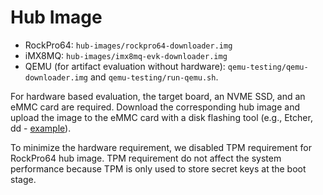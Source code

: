# Hub Image

- RockPro64: `hub-images/rockpro64-downloader.img`
- iMX8MQ: `hub-images/imx8mq-evk-downloader.img`
- QEMU (for artifact evaluation without hardware): `qemu-testing/qemu-downloader.img` and `qemu-testing/run-qemu.sh`.

For hardware based evaluation,
the target board, an NVME SSD, and an eMMC card are required.
Download the corresponding hub image
and upload the image to the eMMC card with a disk flashing tool
(e.g., Etcher, dd - [example](https://wiki.radxa.com/Rockpi4/install/eMMC)).

To minimize the hardware requirement,
we disabled TPM requirement for RockPro64 hub image.
TPM requirement do not affect the system performance
because TPM is only used to store secret keys at the boot stage.
